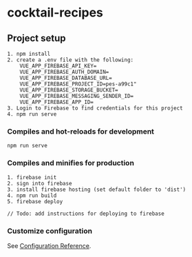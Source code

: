 # cocktail-recipes

## Project setup
```
1. npm install
2. create a .env file with the following:
    VUE_APP_FIREBASE_API_KEY=
    VUE_APP_FIREBASE_AUTH_DOMAIN=
    VUE_APP_FIREBASE_DATABASE_URL=
    VUE_APP_FIREBASE_PROJECT_ID=pes-a99c1"
    VUE_APP_FIREBASE_STORAGE_BUCKET=
    VUE_APP_FIREBASE_MESSAGING_SENDER_ID=
    VUE_APP_FIREBASE_APP_ID=
3. Login to Firebase to find credentials for this project
4. npm run serve
```

### Compiles and hot-reloads for development
```
npm run serve
```

### Compiles and minifies for production
```
1. firebase init
2. sign into firebase
3. install firebase hosting (set default folder to 'dist')
4. npm run build
5. firebase deploy

// Todo: add instructions for deploying to firebase
```

### Customize configuration
See [Configuration Reference](https://cli.vuejs.org/config/).
